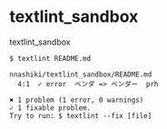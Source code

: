 # textlint_sandbox
textlint_sandbox

```
$ textlint README.md    

nnashiki/textlint_sandbox/README.md
  4:1  ✓ error  ベンダ => ベンダー  prh

✖ 1 problem (1 error, 0 warnings)
✓ 1 fixable problem.
Try to run: $ textlint --fix [file]
```